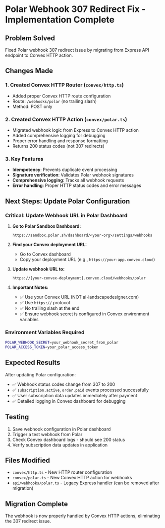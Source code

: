 # Polar Webhook 307 Redirect Fix - Implementation Complete

## Problem Solved
Fixed Polar webhook 307 redirect issue by migrating from Express API endpoint to Convex HTTP action.

## Changes Made

### 1. Created Convex HTTP Router (`convex/http.ts`)
- Added proper Convex HTTP route configuration
- Route: `/webhooks/polar` (no trailing slash)
- Method: POST only

### 2. Created Convex HTTP Action (`convex/polar.ts`)
- Migrated webhook logic from Express to Convex HTTP action
- Added comprehensive logging for debugging
- Proper error handling and response formatting
- Returns 200 status codes (not 307 redirects)

### 3. Key Features
- **Idempotency**: Prevents duplicate event processing
- **Signature verification**: Validates Polar webhook signatures
- **Comprehensive logging**: Tracks all webhook requests
- **Error handling**: Proper HTTP status codes and error messages

## Next Steps: Update Polar Configuration

### Critical: Update Webhook URL in Polar Dashboard

1. **Go to Polar Sandbox Dashboard:**
   ```
   https://sandbox.polar.sh/dashboard/<your-org>/settings/webhooks
   ```

2. **Find your Convex deployment URL:**
   - Go to Convex dashboard
   - Copy your deployment URL (e.g., `https://your-app.convex.cloud`)

3. **Update webhook URL to:**
   ```
   https://[your-convex-deployment].convex.cloud/webhooks/polar
   ```

4. **Important Notes:**
   - ✅ Use your Convex URL (NOT ai-landscapedesigner.com)
   - ✅ Use `https://` protocol
   - ✅ No trailing slash at the end
   - ✅ Ensure webhook secret is configured in Convex environment variables

### Environment Variables Required
```bash
POLAR_WEBHOOK_SECRET=your_webhook_secret_from_polar
POLAR_ACCESS_TOKEN=your_polar_access_token
```

## Expected Results
After updating Polar configuration:
- ✅ Webhook status codes change from 307 to 200
- ✅ `subscription.active`, `order.paid` events processed successfully
- ✅ User subscription data updates immediately after payment
- ✅ Detailed logging in Convex dashboard for debugging

## Testing
1. Save webhook configuration in Polar dashboard
2. Trigger a test webhook from Polar
3. Check Convex dashboard logs - should see 200 status
4. Verify subscription data updates in application

## Files Modified
- `convex/http.ts` - New HTTP router configuration
- `convex/polar.ts` - New Convex HTTP action for webhooks
- `api/webhooks/polar.ts` - Legacy Express handler (can be removed after migration)

## Migration Complete
The webhook is now properly handled by Convex HTTP actions, eliminating the 307 redirect issue.